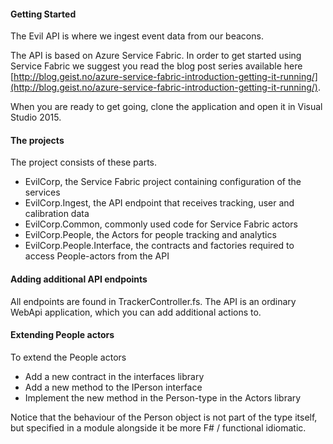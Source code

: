 #### Getting Started ####
The Evil API is where we ingest event data from our beacons.

The API is based on Azure Service Fabric. In order to get started using Service Fabric we suggest you read the blog post series available here [http://blog.geist.no/azure-service-fabric-introduction-getting-it-running/](http://blog.geist.no/azure-service-fabric-introduction-getting-it-running/).

When you are ready to get going, clone the application and open it in Visual Studio 2015.

#### The projects ####

The project consists of these parts.

* EvilCorp, the Service Fabric project containing configuration of the services
* EvilCorp.Ingest, the API endpoint that receives tracking, user and calibration data
* EvilCorp.Common, commonly used code for Service Fabric actors
* EvilCorp.People, the Actors for people tracking and analytics
* EvilCorp.People.Interface, the contracts and factories required to access People-actors from the API

#### Adding additional API endpoints ####
All endpoints are found in TrackerController.fs. The API is an ordinary WebApi application, which you can add additional actions to.

#### Extending People actors ####
To extend the People actors

* Add a new contract in the interfaces library
* Add a new method to the IPerson interface
* Implement the new method in the Person-type in the Actors library

Notice that the behaviour of the Person object is not part of the type itself, but specified in a module alongside it be more F# / functional idiomatic.

